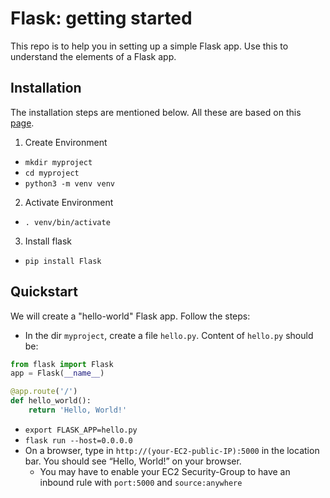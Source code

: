 # Flask: getting started
This repo is to help you in setting up a simple Flask app. Use this to understand the elements of a Flask app.

## Installation
The installation steps are mentioned below. All these are based on this [page](https://flask.palletsprojects.com/en/1.1.x/installation/#create-an-environment).

1. Create Environment
* `mkdir myproject`
* `cd myproject`
* `python3 -m venv venv`

2. Activate Environment
* `. venv/bin/activate`

3. Install flask
* `pip install Flask`

## Quickstart
We will create a "hello-world" Flask app. Follow the steps:

* In the dir `myproject`, create a file `hello.py`. Content of `hello.py` should be:

```python
from flask import Flask
app = Flask(__name__)

@app.route('/')
def hello_world():
    return 'Hello, World!'
```

* `export FLASK_APP=hello.py`
* `flask run --host=0.0.0.0`
* On a browser, type in `http://(your-EC2-public-IP):5000` in the location bar. You should see “Hello, World!” on your browser.
  * You may have to enable your EC2 Security-Group to have an inbound rule with `port:5000` and `source:anywhere`
